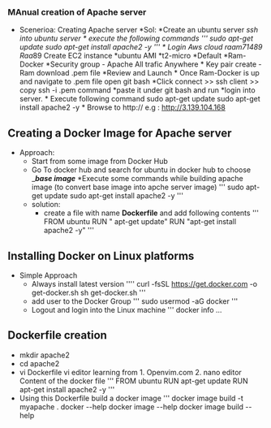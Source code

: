 ###  MAnual creation of Apache server
* Scenerioa: Creating Apache server
*Sol:
        *Create an ubuntu server
        *ssh into ubuntu server
        * execute the following commands
        '''
        sudo apt-get update
        sudo apt-get install apache2 -y
        '''
        * Login Aws cloud   raam71489  Raa*89
        Create EC2 instance
        *ubuntu AMI
        *t2-micro
        *Default
        *Ram-Docker
        *Security group - Apache All trafic Anywhere
        * Key pair create -Ram download .pem file
        *Review and Launch
        * Once Ram-Docker is up and navigate to .pem file open git bash
        *Click connect >> ssh client >> copy ssh -i .pem command
        *paste it under git bash and run
        *login into server.
        * Execute following command
          sudo apt-get update
          sudo apt-get install apache2 -y
        * Browse to http://<publicip>   e.g : http://3.139.104.168

## Creating a Docker Image for Apache server
* Approach:
    * Start from some image from Docker Hub
    * Go To docker hub and search for ubuntu in docker hub to choose ______base image_____
    *Execute some commands while building apache image (to convert base image into apche server image)
        '''
        sudo apt-get update
        sudo apt-get install apache2 -y
        '''
    * solution:
        * create a file with name __Dockerfile__ and add following contents
        '''
        FROM ubuntu
        RUN " apt-get update"
        RUN "apt-get install apache2 -y"
        '''

## Installing  Docker on Linux platforms
* Simple Approach
    * Always install latest version
    ''''
    curl -fsSL https://get.docker.com -o get-docker.sh
    sh get-docker.sh
    '''
    * add user to the Docker Group
    '''
    sudo usermod -aG docker <username>
    '''
    * Logout and login into the Linux machine
    '''
    docker info
    ...

## Dockerfile creation
   * mkdir apache2
   * cd apache2
   * vi Dockerfile              vi editor learning from 1. Openvim.com 2. nano editor
   Content of the docker file
'''
   FROM ubuntu
   RUN apt-get update
   RUN apt-get install apache2 -y
'''
 * Using this Dockerfile build a docker image
 '''
 docker image build -t myapache .         docker --help  docker image --help docker image build --help